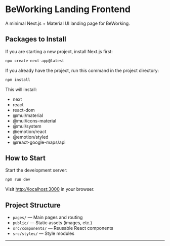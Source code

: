 # BeWorking Landing Frontend

A minimal Next.js + Material UI landing page for BeWorking.

## Packages to Install

If you are starting a new project, install Next.js first:
```bash
npx create-next-app@latest
```

If you already have the project, run this command in the project directory:
```bash
npm install
```

This will install:
- next
- react
- react-dom
- @mui/material
- @mui/icons-material
- @mui/system
- @emotion/react
- @emotion/styled
- @react-google-maps/api

## How to Start

Start the development server:
```bash
npm run dev
```

Visit [http://localhost:3000](http://localhost:3000) in your browser.

## Project Structure

- `pages/` — Main pages and routing
- `public/` — Static assets (images, etc.)
- `src/components/` — Reusable React components
- `src/styles/` — Style modules

---
